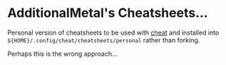 # AdditionalMetal's Cheatsheets...

Personal version of cheatsheets to be used with [cheat][] and installed into
`${HOME}/.config/cheat/cheatsheets/personal` rather than forking.

Perhaps this is the wrong approach...

[cheat]: https://github.com/cheat/cheatsheets
